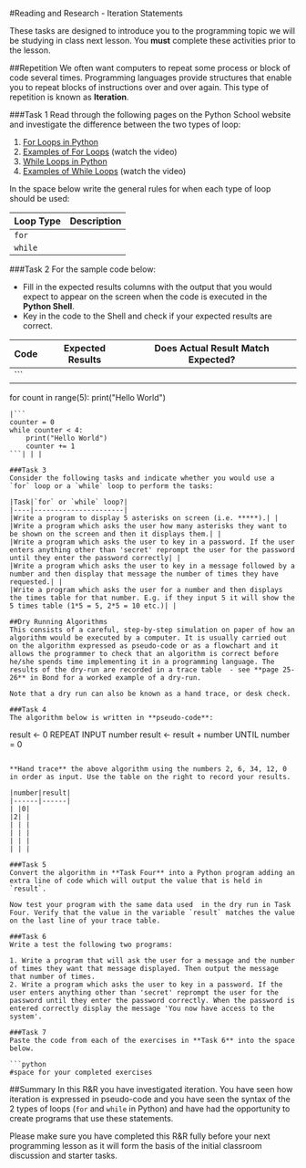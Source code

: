 #Reading and Research - Iteration Statements

These tasks are designed to introduce you to the programming topic we will be studying in class next lesson. You **must** complete these activities prior to the lesson.

##Repetition
We often want computers to repeat some process or block of code several times.  Programming languages provide structures that enable you to repeat blocks of instructions over and over again. This type of repetition is known as **Iteration**.

###Task 1
Read through the following pages on the Python School website and investigate the difference between the two types of loop:

1. [For Loops in Python](http://www.pythonschool.net/basics/for-loops/)
2. [Examples of For Loops](http://www.pythonschool.net/basics/for-loop-examples/) (watch the video)
3. [While Loops in Python](http://www.pythonschool.net/basics/while-loops/)
4. [Examples of While Loops](http://www.pythonschool.net/basics/more-on-while-loops/) (watch the video)

In the space below write the general rules for when each type of loop should be used:

|Loop Type|Description|
|---------|-----------|
|`for`| |
|`while`| |

###Task 2
For the sample code below:

- Fill in the expected results columns with the output that you would expect to appear on the screen when the code is executed in the **Python Shell**.
- Key in the code to the Shell and check if your expected results are correct.

|Code|Expected Results|Does Actual Result Match Expected?|
|----|----------------|----------------------------------|
|```
for count in range(5):
    print("Hello World")
```| | |
|```
counter = 0
while counter < 4:
    print("Hello World")
    counter += 1
```| | |

###Task 3
Consider the following tasks and indicate whether you would use a `for` loop or a `while` loop to perform the tasks:

|Task|`for` or `while` loop?|
|----|----------------------|
|Write a program to display 5 asterisks on screen (i.e. *****).| |
|Write a program which asks the user how many asterisks they want to be shown on the screen and then it displays them.| |
|Write a program which asks the user to key in a password. If the user enters anything other than 'secret' reprompt the user for the password until they enter the password correctly| |
|Write a program which asks the user to key in a message followed by a number and then display that message the number of times they have requested.| |
|Write a program which asks the user for a number and then displays the times table for that number. E.g. if they input 5 it will show the 5 times table (1*5 = 5, 2*5 = 10 etc.)| |

##Dry Running Algorithms
This consists of a careful, step-by-step simulation on paper of how an algorithm would be executed by a computer. It is usually carried out on the algorithm expressed as pseudo-code or as a flowchart and it allows the programmer to check that an algorithm is correct before he/she spends time implementing it in a programming language. The results of the dry-run are recorded in a trace table  - see **page 25-26** in Bond for a worked example of a dry-run.

Note that a dry run can also be known as a hand trace, or desk check.

###Task 4
The algorithm below is written in **pseudo-code**:

```
result ← 0
REPEAT
    INPUT number
    result ← result + number
UNTIL number = 0
```

**Hand trace** the above algorithm using the numbers 2, 6, 34, 12, 0 in order as input. Use the table on the right to record your results.

|number|result|
|------|------|
| |0|
|2| |
| | |
| | |
| | |
| | |

###Task 5
Convert the algorithm in **Task Four** into a Python program adding an extra line of code which will output the value that is held in `result`.

Now test your program with the same data used  in the dry run in Task Four. Verify that the value in the variable `result` matches the value on the last line of your trace table.

###Task 6
Write a test the following two programs:

1. Write a program that will ask the user for a message and the number of times they want that message displayed. Then output the message that number of times.
2. Write a program which asks the user to key in a password. If the user enters anything other than 'secret' reprompt the user for the password until they enter the password correctly. When the password is entered correctly display the message 'You now have access to the system'.

###Task 7
Paste the code from each of the exercises in **Task 6** into the space below.

```python
#space for your completed exercises
```

##Summary
In this R&R you have investigated iteration. You have seen how iteration is expressed in pseudo-code and you have seen the syntax of the 2 types of loops (`for` and `while` in Python) and have had the opportunity to create programs that use these statements.

Please make sure you have completed this R&R fully before your next programming lesson as it will form the basis of the initial classroom discussion and starter tasks.


